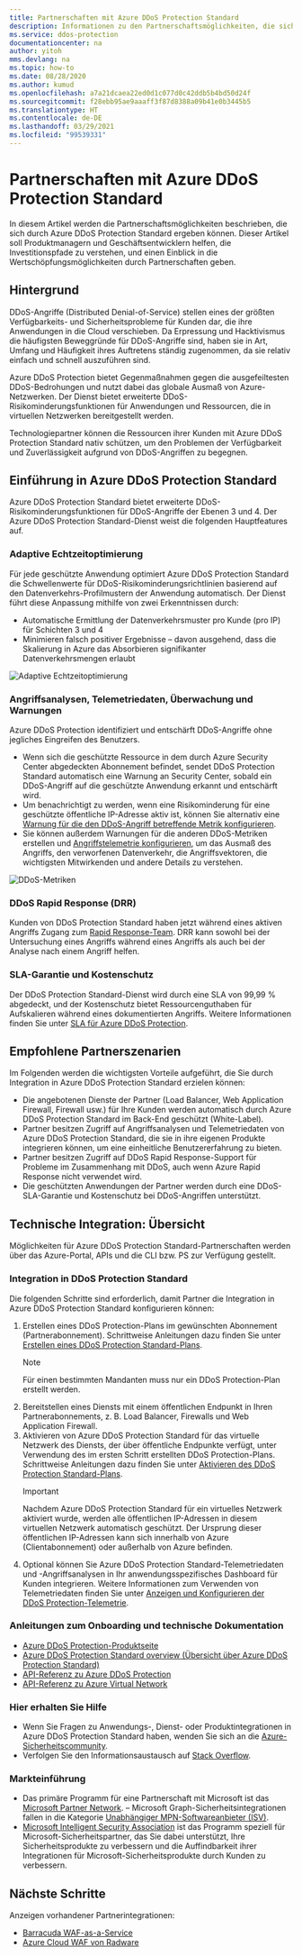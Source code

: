 ```yaml
---
title: Partnerschaften mit Azure DDoS Protection Standard
description: Informationen zu den Partnerschaftsmöglichkeiten, die sich durch Azure DDoS Protection Standard ergeben können.
ms.service: ddos-protection
documentationcenter: na
author: yitoh
mms.devlang: na
ms.topic: how-to
ms.date: 08/28/2020
ms.author: kumud
ms.openlocfilehash: a7a21dcaea22ed0d1c077d0c42ddb5b4bd50d24f
ms.sourcegitcommit: f28ebb95ae9aaaff3f87d8388a09b41e0b3445b5
ms.translationtype: HT
ms.contentlocale: de-DE
ms.lasthandoff: 03/29/2021
ms.locfileid: "99539331"
---
```

# <a name="partnering-with-azure-ddos-protection-standard"></a>Partnerschaften mit Azure DDoS Protection Standard
In diesem Artikel werden die Partnerschaftsmöglichkeiten beschrieben, die sich durch Azure DDoS Protection Standard ergeben können. Dieser Artikel soll Produktmanagern und Geschäftsentwicklern helfen, die Investitionspfade zu verstehen, und einen Einblick in die Wertschöpfungsmöglichkeiten durch Partnerschaften geben.

## <a name="background"></a>Hintergrund
DDoS-Angriffe (Distributed Denial-of-Service) stellen eines der größten Verfügbarkeits- und Sicherheitsprobleme für Kunden dar, die ihre Anwendungen in die Cloud verschieben. Da Erpressung und Hacktivismus die häufigsten Beweggründe für DDoS-Angriffe sind, haben sie in Art, Umfang und Häufigkeit ihres Auftretens ständig zugenommen, da sie relativ einfach und schnell auszuführen sind.

Azure DDoS Protection bietet Gegenmaßnahmen gegen die ausgefeiltesten DDoS-Bedrohungen und nutzt dabei das globale Ausmaß von Azure-Netzwerken. Der Dienst bietet erweiterte DDoS-Risikominderungsfunktionen für Anwendungen und Ressourcen, die in virtuellen Netzwerken bereitgestellt werden.

Technologiepartner können die Ressourcen ihrer Kunden mit Azure DDoS Protection Standard nativ schützen, um den Problemen der Verfügbarkeit und Zuverlässigkeit aufgrund von DDoS-Angriffen zu begegnen.

## <a name="introduction-to-azure-ddos-protection-standard"></a>Einführung in Azure DDoS Protection Standard
Azure DDoS Protection Standard bietet erweiterte DDoS-Risikominderungsfunktionen für DDoS-Angriffe der Ebenen 3 und 4. Der Azure DDoS Protection Standard-Dienst weist die folgenden Hauptfeatures auf.

### <a name="adaptive-real-time-tuning"></a>Adaptive Echtzeitoptimierung
Für jede geschützte Anwendung optimiert Azure DDoS Protection Standard die Schwellenwerte für DDoS-Risikominderungsrichtlinien basierend auf den Datenverkehrs-Profilmustern der Anwendung automatisch. Der Dienst führt diese Anpassung mithilfe von zwei Erkenntnissen durch:

- Automatische Ermittlung der Datenverkehrsmuster pro Kunde (pro IP) für Schichten 3 und 4
- Minimieren falsch positiver Ergebnisse – davon ausgehend, dass die Skalierung in Azure das Absorbieren signifikanter Datenverkehrsmengen erlaubt

![Adaptive Echtzeitoptimierung](./media/ddos-protection-partner-onboarding/real-time-tuning.png)

### <a name="attack-analytics-telemetry-monitoring-and-alerting"></a>Angriffsanalysen, Telemetriedaten, Überwachung und Warnungen
Azure DDoS Protection identifiziert und entschärft DDoS-Angriffe ohne jegliches Eingreifen des Benutzers.

- Wenn sich die geschützte Ressource in dem durch Azure Security Center abgedeckten Abonnement befindet, sendet DDoS Protection Standard automatisch eine Warnung an Security Center, sobald ein DDoS-Angriff auf die geschützte Anwendung erkannt und entschärft wird.
- Um benachrichtigt zu werden, wenn eine Risikominderung für eine geschützte öffentliche IP-Adresse aktiv ist, können Sie alternativ eine [Warnung für die den DDoS-Angriff betreffende Metrik konfigurieren](alerts.md).
- Sie können außerdem Warnungen für die anderen DDoS-Metriken erstellen und [Angriffstelemetrie konfigurieren](telemetry.md), um das Ausmaß des Angriffs, den verworfenen Datenverkehr, die Angriffsvektoren, die wichtigsten Mitwirkenden und andere Details zu verstehen.

![DDoS-Metriken](./media/ddos-protection-partner-onboarding/ddos-metrics.png)

### <a name="ddos-rapid-response-drr"></a>DDoS Rapid Response (DRR)
Kunden von DDoS Protection Standard haben jetzt während eines aktiven Angriffs Zugang zum [Rapid Response-Team](ddos-rapid-response.md). DRR kann sowohl bei der Untersuchung eines Angriffs während eines Angriffs als auch bei der Analyse nach einem Angriff helfen.

### <a name="sla-guarantee-and-cost-protection"></a>SLA-Garantie und Kostenschutz
Der DDoS Protection Standard-Dienst wird durch eine SLA von 99,99 % abgedeckt, und der Kostenschutz bietet Ressourcenguthaben für Aufskalieren während eines dokumentierten Angriffs. Weitere Informationen finden Sie unter [SLA für Azure DDoS Protection](https://azure.microsoft.com/support/legal/sla/ddos-protection/v1_0/).

## <a name="featured-partner-scenarios"></a>Empfohlene Partnerszenarien
Im Folgenden werden die wichtigsten Vorteile aufgeführt, die Sie durch Integration in Azure DDoS Protection Standard erzielen können:

- Die angebotenen Dienste der Partner (Load Balancer, Web Application Firewall, Firewall usw.) für Ihre Kunden werden automatisch durch Azure DDoS Protection Standard im Back-End geschützt (White-Label).
- Partner besitzen Zugriff auf Angriffsanalysen und Telemetriedaten von Azure DDoS Protection Standard, die sie in ihre eigenen Produkte integrieren können, um eine einheitliche Benutzererfahrung zu bieten.  
- Partner besitzen Zugriff auf DDoS Rapid Response-Support für Probleme im Zusammenhang mit DDoS, auch wenn Azure Rapid Response nicht verwendet wird.
- Die geschützten Anwendungen der Partner werden durch eine DDoS-SLA-Garantie und Kostenschutz bei DDoS-Angriffen unterstützt.

## <a name="technical-integration-overview"></a>Technische Integration: Übersicht
Möglichkeiten für Azure DDoS Protection Standard-Partnerschaften werden über das Azure-Portal, APIs und die CLI bzw. PS zur Verfügung gestellt.

### <a name="integrate-with-ddos-protection-standard"></a>Integration in DDoS Protection Standard
Die folgenden Schritte sind erforderlich, damit Partner die Integration in Azure DDoS Protection Standard konfigurieren können:
1. Erstellen eines DDoS Protection-Plans im gewünschten Abonnement (Partnerabonnement). Schrittweise Anleitungen dazu finden Sie unter [Erstellen eines DDoS Protection Standard-Plans](manage-ddos-protection.md#create-a-ddos-protection-plan).
   > [!NOTE]
   > Für einen bestimmten Mandanten muss nur ein DDoS Protection-Plan erstellt werden. 
2. Bereitstellen eines Diensts mit einem öffentlichen Endpunkt in Ihren Partnerabonnements, z. B. Load Balancer, Firewalls und Web Application Firewall. 
3. Aktivieren von Azure DDoS Protection Standard für das virtuelle Netzwerk des Diensts, der über öffentliche Endpunkte verfügt, unter Verwendung des im ersten Schritt erstellten DDoS Protection-Plans. Schrittweise Anleitungen dazu finden Sie unter [Aktivieren des DDoS Protection Standard-Plans](manage-ddos-protection.md#enable-ddos-protection-for-an-existing-virtual-network).
   > [!IMPORTANT] 
   > Nachdem Azure DDoS Protection Standard für ein virtuelles Netzwerk aktiviert wurde, werden alle öffentlichen IP-Adressen in diesem virtuellen Netzwerk automatisch geschützt. Der Ursprung dieser öffentlichen IP-Adressen kann sich innerhalb von Azure (Clientabonnement) oder außerhalb von Azure befinden. 
4. Optional können Sie Azure DDoS Protection Standard-Telemetriedaten und -Angriffsanalysen in Ihr anwendungsspezifisches Dashboard für Kunden integrieren. Weitere Informationen zum Verwenden von Telemetriedaten finden Sie unter [Anzeigen und Konfigurieren der DDoS Protection-Telemetrie](telemetry.md). 

### <a name="onboarding-guides-and-technical-documentation"></a>Anleitungen zum Onboarding und technische Dokumentation

- [Azure DDoS Protection-Produktseite](https://azure.microsoft.com/services/ddos-protection/)
- [Azure DDoS Protection Standard overview (Übersicht über Azure DDoS Protection Standard)](ddos-protection-overview.md)
- [API-Referenz zu Azure DDoS Protection](/rest/api/virtualnetwork/ddosprotectionplans)
- [API-Referenz zu Azure Virtual Network](/rest/api/virtualnetwork/virtualnetworks)

### <a name="get-help"></a>Hier erhalten Sie Hilfe

- Wenn Sie Fragen zu Anwendungs-, Dienst- oder Produktintegrationen in Azure DDoS Protection Standard haben, wenden Sie sich an die [Azure-Sicherheitscommunity](https://techcommunity.microsoft.com/t5/security-identity/bd-p/Azure-Security).
- Verfolgen Sie den Informationsaustausch auf [Stack Overflow](https://stackoverflow.com/tags/azure-ddos/).

### <a name="get-to-market"></a>Markteinführung

- Das primäre Programm für eine Partnerschaft mit Microsoft ist das [Microsoft Partner Network](https://partner.microsoft.com/). – Microsoft Graph-Sicherheitsintegrationen fallen in die Kategorie [Unabhängiger MPN-Softwareanbieter (ISV)](https://partner.microsoft.com/saas-solution-guide).
- [Microsoft Intelligent Security Association](https://www.microsoft.com/security/business/intelligent-security-association?rtc=1) ist das Programm speziell für Microsoft-Sicherheitspartner, das Sie dabei unterstützt, Ihre Sicherheitsprodukte zu verbessern und die Auffindbarkeit ihrer Integrationen für Microsoft-Sicherheitsprodukte durch Kunden zu verbessern.

## <a name="next-steps"></a>Nächste Schritte
Anzeigen vorhandener Partnerintegrationen:

- [Barracuda WAF-as-a-Service](https://www.barracuda.com/waf-as-a-service)
- [Azure Cloud WAF von Radware](https://www.radware.com/resources/microsoft-azure/)
